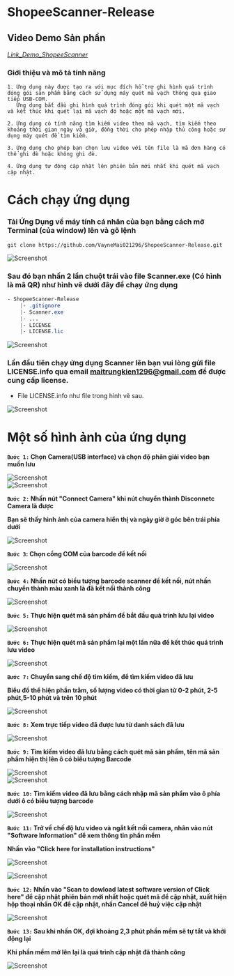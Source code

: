 # ShopeeScanner-Release

## Video Demo Sản phần 
*[Link_Demo_ShopeeScanner](https://www.youtube.com/watch?v=tX6lUaeMZ7E)*


###  Giới thiệu và mô tả tính năng 
```
1. Ứng dụng này được tạo ra với mục đích hỗ trợ ghi hình quá trình đóng gói sản phẩm bằng cách sử dụng máy quét mã vạch thông qua giao tiếp USB-COM.
   Ứng dụng bắt đầu ghi hình quá trình đóng gói khi quét một mã vạch và kết thúc khi quét lại mã vạch đó hoặc một mã vạch mới.
```
```
2. Ứng dụng có tính năng tìm kiếm video theo mã vạch, tìm kiếm theo khoảng thời gian ngày và giờ, đồng thời cho phép nhập thủ công hoặc sử dụng máy quét để tìm kiếm.
```

```
3. Ứng dụng cho phép bạn chọn lưu video với tên file là mã đơn hàng có thể ghi đè hoặc không ghi đè.

```

```
4. Ứng dụng tự động cập nhật lên phiên bản mới nhất khi quét mã vạch cập nhật.

```

# Cách chạy ứng dụng

###  Tải Ứng Dụng về máy tính cá nhân của bạn bằng cách mở Terminal (của window) lên và gõ lệnh 
```shell
git clone https://github.com/VayneMai021296/ShopeeScanner-Release.git
```
<img src="images/terminal.jpg" alt="Screenshot" width="auto" height="auto"><br>

###   Sau đó bạn nhấn 2 lần chuột trái vào file Scanner.exe (Có hình là mã QR) như hình vẽ dưới đây để chạy ứng dụng 
```CSS
- ShopeeScanner-Release
    |- .gitignore
    |- Scanner.exe
    |- ...
    |- LICENSE
    |- LICENSE.lic
```
<img src="images/scanner.jpg" alt="Screenshot" width="auto" height="auto"><br>

###  Lần đầu tiên chạy ứng dụng Scanner lên bạn vui lòng gửi file LICENSE.info qua email maitrungkien1296@gmail.com để được cung cấp license.
* File LICENSE.info như file trong hình vẽ sau.

<img src="images/license.jpg" alt="Screenshot" width="auto" height="auto"><br>


# Một số hình ảnh của ứng dụng

**`Bước 1:` Chọn Camera(USB interface) và chọn độ phân giải video bạn muốn lưu**

<img src="images/1.jpg" alt="Screenshot" width="auto" height="auto"><br>
<img src="images/2.jpg" alt="Screenshot" width="auto" height="auto"><br>

**`Bước 2:` Nhấn nút "Connect Camera" khi nút chuyển thành Disconnetc Camera là được <p>Bạn sẽ thấy hình ảnh của camera hiển thị và ngày giờ ở góc bên trái phía dưới**

<img src="images/3.jpg" alt="Screenshot" width="auto" height="auto"><br>

**`Bước 3`: Chọn cổng COM của barcode để kết nối**

<img src="images/4.jpg" alt="Screenshot" width="auto" height="auto"><br>

**`Bước 4:` Nhấn nút có biểu tượng barcode scanner để kết nối, nút nhấn chuyển thành màu xanh là đã kết nối thành công**

<img src="images/5.jpg" alt="Screenshot" width="auto" height="auto"><br>

**`Bước 5:` Thực hiện quét mã sản phẩm để bắt đầu quá trình lưu lại video**

<img src="images/6.jpg" alt="Screenshot" width="auto" height="auto"><br><p>

**`Bước 6:` Thực hiện quét mã sản phẩm lại một lần nữa để kết thúc quá trình lưu video**

<img src="images/7.jpg" alt="Screenshot" width="auto" height="auto"><br>

**`Bước 7:` Chuyển sang chế độ tìm kiếm, để tìm kiếm video đã lưu<p>Biểu đồ thể hiện phần trằm, số lượng video có thời gian từ 0-2 phút, 2-5 phút,5-10 phút và trên 10 phút**

<img src="images/8.jpg" alt="Screenshot" width="auto" height="auto"><br>

**`Bước 8:` Xem trực tiếp video đã được lưu từ danh sách đã lưu**

<img src="images/9.jpg" alt="Screenshot" width="auto" height="auto"><br>

**`Bước 9:` Tìm kiếm video đã lưu bằng cách quét mã sản phẩm, tên mã sản phầm hiện thị lên ô có biểu tượng Barcode**

<img src="images/10.jpg" alt="Screenshot" width="auto" height="auto"><br>
<img src="images/11.jpg" alt="Screenshot" width="auto" height="auto"><br>

**`Bước 10:` Tìm kiếm video đã lưu bằng cách nhập mã sản phẩm vào ô phía dưới ô có biểu tượng barcode**

<img src="images/12.jpg" alt="Screenshot" width="auto" height="auto"><br>

**`Bước 11:` Trở về chế độ lưu video và ngắt kết nối camera, nhân vào nút "Software Information" dể xem thông tin phần mềm<p> Nhấn vào "Click here for installation instructions"**

<img src="images/13.jpg" alt="Screenshot" width="auto" height="auto"><br>

<img src="images/15.jpg" alt="Screenshot" width="auto" height="auto"><br>

**`Bước 12:` Nhấn vào "Scan to dowload latest software version of Click here" để cập nhật phiên bản mới nhất hoặc quét mã để cập nhật, xuất hiện hộp thoại nhấn OK để cập nhật, nhấn Cancel để huỷ việc cập nhật**

<img src="images/14.jpg" alt="Screenshot" width="auto" height="auto"><br>


**`Bước 13:` Sau khi nhấn OK, đợi khoảng 2,3 phút phần mềm sẽ tự tắt và khởi động lại<p>Khi phần mềm mở lên lại là quá trình cập nhật đã thành công**

<img src="images/16.jpg" alt="Screenshot" width="auto" height="auto"><br>
